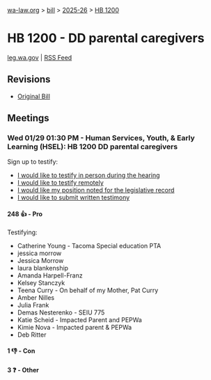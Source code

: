 [wa-law.org](/) > [bill](/bill/) > [2025-26](/bill/2025-26/) > [HB 1200](/bill/2025-26/hb/1200/)

# HB 1200 - DD parental caregivers
[leg.wa.gov](https://app.leg.wa.gov/billsummary?BillNumber=1200&Year=2025&Initiative=false) | [RSS Feed](./rss.xml)

## Revisions
* [Original Bill](1/)

## Meetings
### Wed 01/29 01:30 PM - Human Services, Youth, & Early Learning (HSEL): HB 1200 DD parental caregivers
Sign up to testify:
* [I would like to testify in person during the hearing](https://app.leg.wa.gov/csi/Testifier/Add?chamber=House&mId=32564&aId=162297&caId=25132&tId=1)
* [I would like to testify remotely](https://app.leg.wa.gov/csi/Testifier/Add?chamber=House&mId=32564&aId=162297&caId=25132&tId=2)
* [I would like my position noted for the legislative record](https://app.leg.wa.gov/csi/Testifier/Add?chamber=House&mId=32564&aId=162297&caId=25132&tId=3)
* [I would like to submit written testimony](https://app.leg.wa.gov/csi/Testifier/Add?chamber=House&mId=32564&aId=162297&caId=25132&tId=4)

#### 248 👍 - Pro
Testifying:
* Catherine Young - Tacoma Special education PTA
* jessica morrow
* Jessica Morrow
* laura blankenship
* Amanda Harpell-Franz
* Kelsey Stanczyk
* Teena Curry - On behalf of my Mother, Pat Curry
* Amber Nilles
* Julia Frank
* Demas Nesterenko - SEIU 775
* Katie Scheid - Impacted Parent and PEPWa
* Kimie Nova - Impacted parent & PEPWa
* Deb Ritter

#### 1 👎 - Con

#### 3 ❓ - Other
